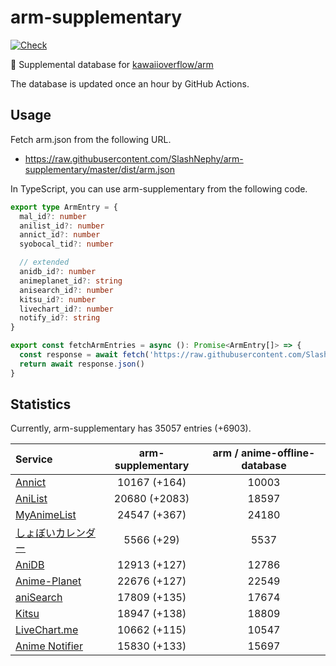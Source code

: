 # arm-supplementary

[![Check](https://github.com/SlashNephy/arm-supplementary/actions/workflows/check-node.yml/badge.svg)](https://github.com/SlashNephy/arm-supplementary/actions/workflows/check-node.yml)

💊 Supplemental database for [kawaiioverflow/arm](https://github.com/kawaiioverflow/arm)

The database is updated once an hour by GitHub Actions.

## Usage

Fetch arm.json from the following URL.

- https://raw.githubusercontent.com/SlashNephy/arm-supplementary/master/dist/arm.json

In TypeScript, you can use arm-supplementary from the following code.

```TypeScript
export type ArmEntry = {
  mal_id?: number
  anilist_id?: number
  annict_id?: number
  syobocal_tid?: number

  // extended
  anidb_id?: number
  animeplanet_id?: string
  anisearch_id?: number
  kitsu_id?: number
  livechart_id?: number
  notify_id?: string
}

export const fetchArmEntries = async (): Promise<ArmEntry[]> => {
  const response = await fetch('https://raw.githubusercontent.com/SlashNephy/arm-supplementary/master/dist/arm.json')
  return await response.json()
}
```

## Statistics

Currently, arm-supplementary has 35057 entries (+6903).

| Service                                     | arm-supplementary | arm / anime-offline-database |
| :------------------------------------------ | :---------------: | :--------------------------: |
| [Annict](https://annict.com)                |   10167 (+164)    |            10003             |
| [AniList](https://anilist.co)               |   20680 (+2083)   |            18597             |
| [MyAnimeList](https://myanimelist.net)      |   24547 (+367)    |            24180             |
| [しょぼいカレンダー](https://cal.syoboi.jp) |    5566 (+29)     |             5537             |
| [AniDB](https://anidb.net)                  |   12913 (+127)    |            12786             |
| [Anime-Planet](https://anime-planet.com)    |   22676 (+127)    |            22549             |
| [aniSearch](https://anisearch.com)          |   17809 (+135)    |            17674             |
| [Kitsu](https://kitsu.io)                   |   18947 (+138)    |            18809             |
| [LiveChart.me](https://livechart.me)        |   10662 (+115)    |            10547             |
| [Anime Notifier](https://notify.moe)        |   15830 (+133)    |            15697             |
